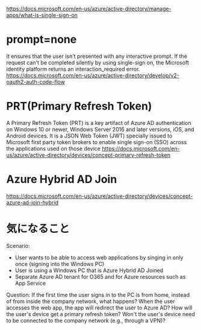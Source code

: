 https://docs.microsoft.com/en-us/azure/active-directory/manage-apps/what-is-single-sign-on

# prompt=none
It ensures that the user isn't presented with any interactive prompt. If the request can't be completed silently by using single-sign on, the Microsoft identity platform returns an interaction_required error.
https://docs.microsoft.com/en-us/azure/active-directory/develop/v2-oauth2-auth-code-flow

# PRT(Primary Refresh Token)
A Primary Refresh Token (PRT) is a key artifact of Azure AD authentication on Windows 10 or newer, Windows Server 2016 and later versions, iOS, and Android devices. It is a JSON Web Token (JWT) specially issued to Microsoft first party token brokers to enable single sign-on (SSO) across the applications used on those device
https://docs.microsoft.com/en-us/azure/active-directory/devices/concept-primary-refresh-token

# Azure Hybrid AD Join
https://docs.microsoft.com/en-us/azure/active-directory/devices/concept-azure-ad-join-hybrid

# 気になること
Scenario:
- User wants to be able to access web applications by singing in only once (signing into the Windows PC)
- User is using a Windows PC that is Azure Hybrid AD Joined
- Separate Azure AD tenant for O365 and for Azure resources such as App Service

Question:
If the first time the user signs in to the PC is from home, instead of from inside the company network, what happens?
When the user accesses the web app, the app will redirect the user to Azure AD?
How will the user's device get a primary refresh token? Won't the user's device need to be connected to the company network (e.g., through a VPN)?